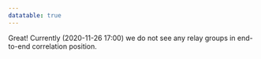 ```yaml
---
datatable: true
---
```



Great! Currently (2020-11-26 17:00) we do not see any relay groups
in end-to-end correlation position.
